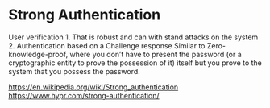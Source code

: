 # Strong Authentication


User verification 
	1. That is robust and can with stand attacks on the system
	2. Authentication based on a Challenge response 
		Similar to Zero-knowledge-proof, where you don’t have to present the password (or a cryptographic entity to prove the possession of it) itself but you prove to the system that you possess the password. 

https://en.wikipedia.org/wiki/Strong_authentication
https://www.hypr.com/strong-authentication/


